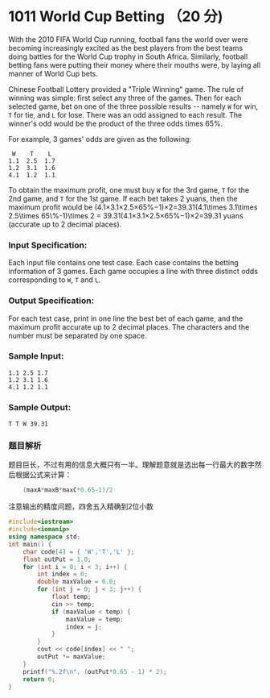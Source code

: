 # 1011 World Cup Betting （20 分)

With the 2010 FIFA World Cup running, football fans the world over were becoming increasingly excited as the best players from the best teams doing battles for the World Cup trophy in South Africa. Similarly, football betting fans were putting their money where their mouths were, by laying all manner of World Cup bets.

Chinese Football Lottery provided a "Triple Winning" game. The rule of winning was simple: first select any three of the games. Then for each selected game, bet on one of the three possible results -- namely `W` for win, `T` for tie, and `L` for lose. There was an odd assigned to each result. The winner's odd would be the product of the three odds times 65%.

For example, 3 games' odds are given as the following:

     W    T    L
    1.1  2.5  1.7
    1.2  3.1  1.6
    4.1  1.2  1.1
    

To obtain the maximum profit, one must buy `W` for the 3rd game, `T` for the 2nd game, and `T` for the 1st game. If each bet takes 2 yuans, then the maximum profit would be (4.1×3.1×2.5×65%−1)×2=39.31(4.1\\times 3.1\\times 2.5\\times 65\\%-1)\\times 2 = 39.31(4.1×3.1×2.5×65%−1)×2=39.31 yuans (accurate up to 2 decimal places).

### Input Specification:

Each input file contains one test case. Each case contains the betting information of 3 games. Each game occupies a line with three distinct odds corresponding to `W`, `T` and `L`.

### Output Specification:

For each test case, print in one line the best bet of each game, and the maximum profit accurate up to 2 decimal places. The characters and the number must be separated by one space.

### Sample Input:

    1.1 2.5 1.7
    1.2 3.1 1.6
    4.1 1.2 1.1
    

### Sample Output:

    T T W 39.31

### 题目解析

题目巨长，不过有用的信息大概只有一半。理解题意就是选出每一行最大的数字然后根据公式来计算：
```c++
    (maxA*maxB*maxC*0.65-1)/2
```
注意输出的精度问题，四舍五入精确到2位小数

```C++
#include<iostream>
#include<iomanip>
using namespace std;
int main() {
	char code[4] = { 'W','T','L' };
	float outPut = 1.0;
	for (int i = 0; i < 3; i++) {
		int index = 0;
		double maxValue = 0.0;
		for (int j = 0; j < 3; j++) {
			float temp;
			cin >> temp;
			if (maxValue < temp) {
				maxValue = temp;
				index = j;
			}
		}
		cout << code[index] << " ";
		outPut *= maxValue;
	}
	printf("%.2f\n", (outPut*0.65 - 1) * 2);
	return 0;
}
```